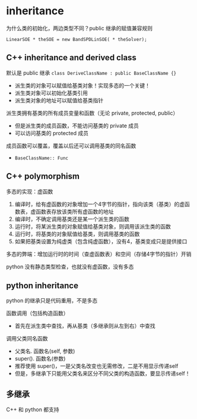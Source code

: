 # inheritance

为什么类的初始化，两边类型不同？public 继承的赋值兼容规则

`LinearSOE * theSOE = new BandSPDLinSOE( * theSolver);`

## C++ inheritance and derived class

默认是 public 继承 `class DeriveClassName : public BaseClassName {}`

* 派生类的对象可以赋值给基类对象！实现多态的一个关键！
* 派生类对象可以初始化基类引用
* 派生类对象的地址可以赋值给基类指针

派生类拥有基类的所有成员变量和函数（无论 private, protected, public）

* 但是派生类的成员函数，不能访问基类的 private 成员
* 可以访问基类的 protected 成员

成员函数可以覆盖，覆盖以后还可以调用基类的同名函数

* `BaseClassName:: Func`

## C++ polymorphism

多态的实现：虚函数

1. 编译时，给有虚函数的对象增加一个4字节的指针，指向该类（基类）的虚函数表，虚函数表存放该类所有虚函数的地址
2. 编译时，不确定调用基类还是某一个派生类的函数
3. 运行时，将某派生类的对象赋值给基类对象，则调用该派生类的函数
4. 运行时，将基类的对象赋值给基类，则调用基类的函数
5. 如果把基类设置为纯虚类（包含纯虚函数），没有4，基类变成只是提供接口

多态的弊端：增加运行时的时间（查虚函数表）和空间（存储4字节的指针）开销

python 没有静态类型检查，也就没有虚函数，没有多态

## python inheritance

python 的继承只是代码重用，不是多态

函数调用（包括构造函数）

* 首先在派生类中查找，再从基类（多继承则从左到右）中查找

调用父类同名函数

* 父类名. 函数名\(self, 参数\)
* super\(\). 函数名\(参数\)
* 推荐使用 super\(\)，一是父类名改变也无需修改，二是不用显示传递self
* 但是，多继承下只能用父类名来区分不同父类的构造函数，要显示传递self！

## 多继承

C++ 和 python 都支持

